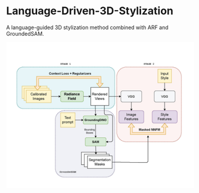 # Language-Driven-3D-Stylization

A language-guided 3D stylization method combined with ARF and GroundedSAM.

![pipeline](pipeline/pipeline.jpg)